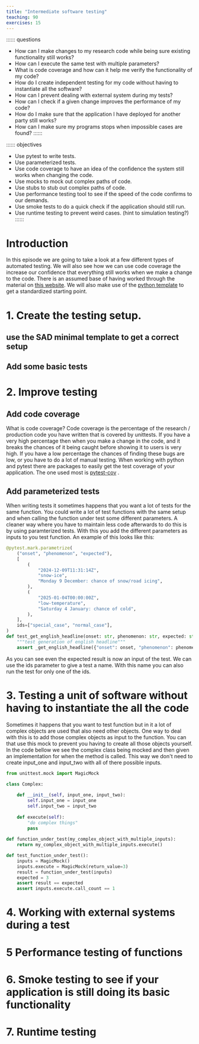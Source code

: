 ```yaml
---
title: "Intermediate software testing"
teaching: 90
exercises: 15
---
```


:::::: questions
 - How can I make changes to my research code while being sure existing functionality still works?
 - How can I execute the same test with multiple parameters?
 - What is code coverage and how can it help me verify the functionality of my code?
 - How do I create independent testing for my code without having to instantiate all the software?
 - How can I prevent dealing with external system during my tests?
 - How can I check if a given change improves the performance of my code?
 - How do I make sure that the application I have deployed for another party still works?
 - How can I make sure my programs stops when impossible cases are found?
::::::

:::::: objectives
 - Use pytest to write tests.
 - Use parameterized tests.
 - Use code coverage to have an idea of the confidence the system still works when changing the code.
 - Use mocks to mock out complex paths of code.
 - Use stubs to stub out complex paths of code.
 - Use performance testing tool to see if the speed of the code confirms to our demands.
 - Use smoke tests to do a quick check if the application should still run.
 - Use runtime testing to prevent weird cases. (hint to simulation testing?)
::::::

# Introduction

In this episode we are going to take a look at a few different types of automated testing. We will also see how we can use code coverage the increase our confidence that everything still works when we make a change to the code. There is an assumed base of having worked through the material on [this website](https://coderefinery.github.io/testing/motivation/). We will also make use of the [python template](https://github.com/SS-NES/python-template) to get a standardized starting point.


# 1. Create the testing setup.


## use the SAD minimal template to get a correct setup

## Add some basic tests



# 2. Improve testing

## Add code coverage

What is code coverage? Code coverage is the percentage of the research / production code you have written that is covered by unittests. If you have a very high percentage then when you make a change in the code, and it breaks the chances of it being caught before showing it to users is very high. If you have a low percentage the chances of finding these bugs are low, or you have to do a lot of manual testing.  When working with python and pytest there are packages to easily get the test coverage of your application. The one used most is [pytest-cov](https://pytest-cov.readthedocs.io/en/latest/config.html) .

## Add parameterized tests

When writing tests it sometimes happens that you want a lot of tests for the same function. You could write a lot of test functions with the same setup and when calling the function under test some different parameters. A cleaner way where you have to maintain less code afterwards to do this is by using paramterized tests. With this you add the different parameters as inputs to you test function. An example of this looks like this:

```python
@pytest.mark.parametrize(
    ("onset", "phenomenon", "expected"),
    [
        (
            "2024-12-09T11:31:14Z",
            "snow-ice",
            "Monday 9 December: chance of snow/road icing",
        ),
        (
            "2025-01-04T00:00:00Z",
            "low-temperature",
            "Saturday 4 January: chance of cold",
        ),
    ],
    ids=["special_case", "normal_case"],
)
def test_get_english_headline(onset: str, phenomenon: str, expected: str) -> None:
    """test generation of english headline"""
    assert _get_english_headline({"onset": onset, "phenomenon": phenomenon}) == expected
```

As you can see even the expected result is now an input of the test. We can use the ids parameter to give a test a name. With this name you can also run the test for only one of the ids.


# 3. Testing a unit of software without having to instantiate the all the code

Sometimes it happens that you want to test function but in it a lot of complex objects are used that also need other objects. One way to deal with this is to add those complex objects as input to the function. You can that use this mock to prevent you having to create all those objects yourself.
In the code bellow we see the complex class being mocked and then given an implementation for when the method is called. This way we don't need to create input_one and input_two with all of there possible inputs.

```python
from unittest.mock import MagicMock

class Complex:
    
    def __init__(self, input_one, input_two):
        self.input_one = input_one
        self.input_two = input_two
    
    def execute(self):
        "do complex things"
        pass
    
def function_under_test(my_complex_object_with_multiple_inputs):
    return my_complex_object_with_multiple_inputs.execute()

def test_function_under_test():
    inputs = MagicMock()
    inputs.execute = MagicMock(return_value=3)
    result = function_under_test(inputs)
    expected = 3
    assert result == expected
    assert inputs.execute.call_count == 1
```

# 4. Working with external systems during a test



# 5 Performance testing of functions


# 6. Smoke testing to see if your application is still doing its basic functionality


# 7. Runtime testing

